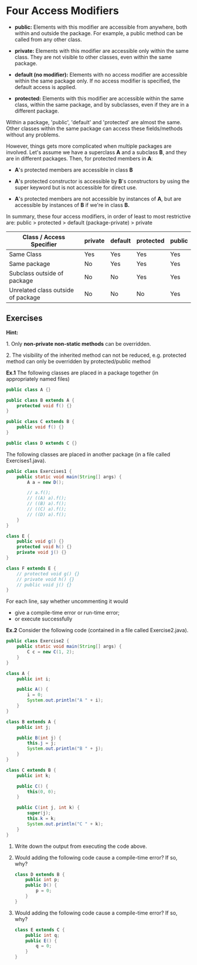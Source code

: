# Four Access Modifiers

- **public:** Elements with this modifier are accessible from anywhere, both within and outside the package. For example, a public method can be called from any other class.
    
- **private:** Elements with this modifier are accessible only within the same class. They are not visible to other classes, even within the same package.
    
- **default (no modifier):** Elements with no access modifier are accessible within the same package only. If no access modifier is specified, the default access is applied.
    
- **protected:** Elements with this modifier are accessible within the same class, within the same package, and by subclasses, even if they are in a different package.
    

Within a package, 'public', 'default' and 'protected' are almost the same. Other classes within the same package can access these fields/methods without any problems.

However, things gets more complicated when multiple packages are involved. Let's assume we have a superclass **A** and a subclass **B**, and they are in different packages. Then, for protected members in **A**:

- **A**'s protected members are accessible in class **B**
    
- **A**'s protected constructor is accessible by **B**'s constructors by using the super keyword but is not accessible for direct use.
    
- **A**'s protected members are not accessible by instances of **A**, but are accessible by instances of **B** if we're in class **B.**
    

In summary, these four access modifiers, in order of least to most restrictive are: public > protected > default (package-private) > private

| Class / Access Specifier | private | default | protected | public |
| --- | --- | --- | --- | --- |
| Same Class | Yes | Yes | Yes | Yes |
| Same package | No  | Yes | Yes | Yes |
| Subclass outside of package | No  | No  | Yes | Yes |
| Unrelated class outside of package | No  | No  | No  | Yes |

## Exercises

**Hint:**

1. Only **non-private non-static methods** can be overridden.

2\. The visibility of the inherited method can not be reduced, e.g. protected method can only be overridden by protected/public method

**Ex.1** The following classes are placed in a package together (in appropriately named files)

```Java
public class A {}

public class B extends A {
    protected void f() {}
}

public class C extends B {
    public void f() {}
}

public class D extends C {}
```

The following classes are placed in another package (in a file called Exercises1.java).

```Java
public class Exercises1 {
    public static void main(String[] args) {
        A a = new D();

        // a.f();
        // ((A) a).f();
        // ((B) a).f();
        // ((C) a).f();
        // ((D) a).f();
    }
}

class E {
    public void g() {}
    protected void h() {}
    private void j() {}
}

class F extends E {
    // protected void g() {}
    // private void h() {}
    // public void j() {}
}
```

For each line, say whether uncommenting it would

- give a compile-time error or run-time error;
- or execute successfully

**Ex.2** Consider the following code (contained in a file called Exercise2.java).

```Java
public class Exercise2 {
    public static void main(String[] args) {
        C c = new C(1, 2);
    }
}

class A {
    public int i;

    public A() {
        i = 0;
        System.out.println("A " + i);
    }
}

class B extends A {
    public int j;

    public B(int j) {
        this.j = j;
        System.out.println("B " + j);
    }
}

class C extends B {
    public int k;

    public C() {
        this(0, 0);
    }

    public C(int j, int k) {
        super(j);
        this.k = k;
        System.out.println("C " + k);
    }
}
```

1.  Write down the output from executing the code above.
    
2.  Would adding the following code cause a compile-time error? If so, why?
    
    ```java
    class D extends B {
        public int p;
        public D() {
            p = 0;
        }
    }
    ```
    
3.  Would adding the following code cause a compile-time error? If so, why?
    
    ```Java
    class E extends C {
        public int q;
        public E() {
            q = 0;
        } 
    }
    ```